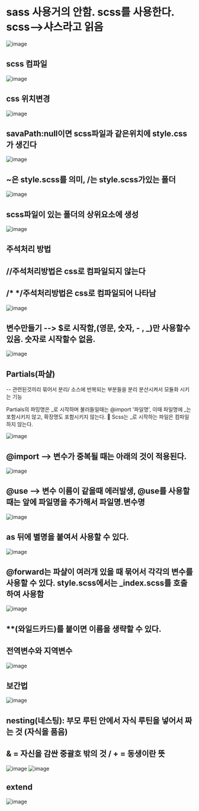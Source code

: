 # sass 사용거의 안함. scss를 사용한다. scss-->샤스라고 읽음
![image](https://github.com/3dodam/scss/assets/129016953/999f9e0e-59de-464d-8723-f5a33bd9729a)

## scss 컴파일
![image](https://github.com/3dodam/scss/assets/129016953/2f9a8601-53f4-480b-9748-a4ffa96937b3)

## css 위치변경
![image](https://github.com/3dodam/scss/assets/129016953/936a7573-434f-4e3b-90f5-5b0db0634a82)

## savaPath:null이면 scss파일과 같은위치에 style.css가 생긴다
![image](https://github.com/3dodam/scss/assets/129016953/2c69dd20-fa65-4ed1-a6bb-ec787c959de7)

## ~은 style.scss를 의미, /는 style.scss가있는 폴더
![image](https://github.com/3dodam/scss/assets/129016953/95d585fd-b32d-4b1e-b3cd-9d6de92305fe)

## scss파일이 있는 폴더의 상위요소에 생성
![image](https://github.com/3dodam/scss/assets/129016953/2476a96a-3f86-422f-8c5e-9bd803651ae6)

## 주석처리 방법
## //주석처리방법은 css로 컴파일되지 않는다
## /* */주석처리방법은 css로 컴파일되어 나타남
![image](https://github.com/3dodam/scss/assets/129016953/95793d88-f629-4cb4-bac9-ec6a59a6d610)

## 변수만들기 --> $로 시작함,(영문, 숫자, - , _)만 사용할수 있음. 숫자로 시작할수 없음.
![image](https://github.com/3dodam/scss/assets/129016953/6eeefead-122b-4c7c-90ef-e2851338dd62)


## Partials(파샬)
-- 관련된것끼리 묶어서 분리/ 소스에 반복되는 부분들을 분리 분산시켜서 모듈화 시키는 기능

Partials의 파밍명은 _로 시작하며
불러들일때는 @import '파일명', 이때 파일명에 _는 포함시키지 않고, 확장명도 포함시키지 않는다.
💠 Scss는 _로 시작하는 파일은 컴파일하지 않는다.

![image](https://github.com/3dodam/scss/assets/129016953/3730abb0-53b5-44ee-9c1f-f5b0a98706ce)

## @import --> 변수가 중복될 때는 아래의 것이 적용된다.
![image](https://github.com/3dodam/scss/assets/129016953/6fca514f-21e2-4082-99c4-f144d8082d71)


## @use --> 변수 이름이 같을때 에러발생, @use를 사용할때는 앞에 파일명을 추가해서 파일명.변수명
![image](https://github.com/3dodam/scss/assets/129016953/08699823-16ae-4ba5-aab2-77e2baa3fb1a)

##  as 뒤에 별명을 붙여서 사용할 수 있다.
![image](https://github.com/3dodam/scss/assets/129016953/3d284461-4f5f-49b1-b775-d1d84c58d291)

## @forward는 파샬이 여러개 있을 때 묶어서 각각의 변수를 사용할 수 있다. style.scss에서는 _index.scss를 호출하여 사용함
![image](https://github.com/3dodam/scss/assets/129016953/975b6bde-8f29-45b6-bfe4-bc561bcaef80)

## **(와일드카드)를 붙이면 이름을 생략할 수 있다.

## 전역변수와 지역변수
![image](https://github.com/3dodam/scss/assets/129016953/69f20714-a01b-4839-b27b-b56821d891d0)

## 보간법
![image](https://github.com/3dodam/scss/assets/129016953/fd33b236-1861-44ef-8682-5755f553118a)

## nesting(네스팅): 부모 루틴 안에서 자식 루틴을 넣어서 짜는 것 (자식을 품음)
## & = 자신을 감싼 중괄호 밖의 것 / + = 동생이란 뜻
![image](https://github.com/3dodam/scss/assets/129016953/cd26e8a5-dc56-49a8-a58d-a73f5e9dc6f1)
![image](https://github.com/3dodam/scss/assets/129016953/a1f50c8e-b113-4f06-a459-2212ea12dc31)

## extend
![image](https://github.com/3dodam/scss/assets/129016953/48f72451-0d53-4284-99e6-b1c91b76b5cb)
